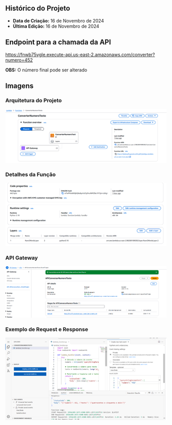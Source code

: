 ## Histórico do Projeto ##
- **Data de Criação:** 16 de Novembro de 2024
- **Última Edição:** 16 de Novembro de 2024

## Endpoint para a chamada da API ##
https://fnwb75vgle.execute-api.us-east-2.amazonaws.com/converter?numero=452

 **OBS:** O número final pode ser alterado



## Imagens ##
### Arquitetura do Projeto
![Diagrama](Imagens/Diagrama.PNG)

### Detalhes da Função
![Diagrama](Imagens/Informações%20sobre%20a%20função.PNG)

### API Gateway
![Diagrama](Imagens/API%20Gateway.PNG)

### Exemplo de Request e Response
![Exemplo de Request](Imagens/Teste%20Local.PNG)


